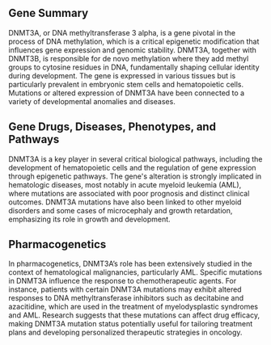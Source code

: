 ## Gene Summary
DNMT3A, or DNA methyltransferase 3 alpha, is a gene pivotal in the process of DNA methylation, which is a critical epigenetic modification that influences gene expression and genomic stability. DNMT3A, together with DNMT3B, is responsible for de novo methylation where they add methyl groups to cytosine residues in DNA, fundamentally shaping cellular identity during development. The gene is expressed in various tissues but is particularly prevalent in embryonic stem cells and hematopoietic cells. Mutations or altered expression of DNMT3A have been connected to a variety of developmental anomalies and diseases.

## Gene Drugs, Diseases, Phenotypes, and Pathways
DNMT3A is a key player in several critical biological pathways, including the development of hematopoietic cells and the regulation of gene expression through epigenetic pathways. The gene's alteration is strongly implicated in hematologic diseases, most notably in acute myeloid leukemia (AML), where mutations are associated with poor prognosis and distinct clinical outcomes. DNMT3A mutations have also been linked to other myeloid disorders and some cases of microcephaly and growth retardation, emphasizing its role in growth and development.

## Pharmacogenetics
In pharmacogenetics, DNMT3A’s role has been extensively studied in the context of hematological malignancies, particularly AML. Specific mutations in DNMT3A influence the response to chemotherapeutic agents. For instance, patients with certain DNMT3A mutations may exhibit altered responses to DNA methyltransferase inhibitors such as decitabine and azacitidine, which are used in the treatment of myelodysplastic syndromes and AML. Research suggests that these mutations can affect drug efficacy, making DNMT3A mutation status potentially useful for tailoring treatment plans and developing personalized therapeutic strategies in oncology.